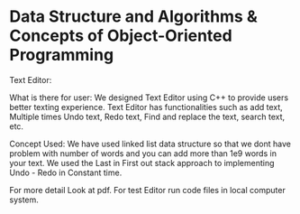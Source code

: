 # Data Structure and Algorithms & Concepts of Object-Oriented Programming #
Text Editor: 


What is there for user:                We designed Text Editor using C++ to provide users better texting experience. Text Editor has functionalities such as add text, Multiple times Undo text, Redo text, Find and replace the text, search text, etc. 

Concept Used:                   We have used linked list data structure so that we dont have problem with number of words and you can add more than 1e9 words in your text.
We used the Last in First out stack approach to implementing Undo - Redo in Constant time.

For more detail Look at pdf.
For test Editor run code files in local computer system.
